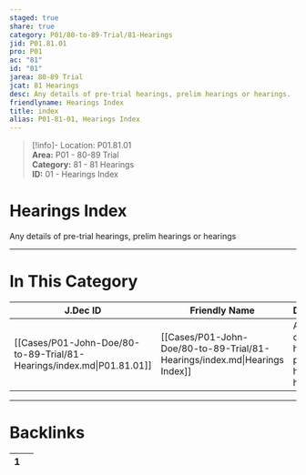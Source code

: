 ```yaml
---  
staged: true  
share: true  
category: P01/80-to-89-Trial/81-Hearings  
jid: P01.81.01  
pro: P01  
ac: "81"  
id: "01"  
jarea: 80-89 Trial  
jcat: 81 Hearings  
desc: Any details of pre-trial hearings, prelim hearings or hearings.  
friendlyname: Hearings Index  
title: index  
alias: P01-81-01, Hearings Index  
---  
```

  
>[!info]- Location: P01.81.01  
>**Area:** P01 - 80-89 Trial  
>**Category:** 81 - 81 Hearings  
>**ID:** 01 - Hearings Index  
  
# Hearings Index  
  
Any details of pre-trial hearings, prelim hearings or hearings  
   
  
  
---  
# In This Category  
  
| J.Dec ID                                                              | Friendly Name                                                              | Description                                                     |  
| --------------------------------------------------------------------- | -------------------------------------------------------------------------- | --------------------------------------------------------------- |  
| [[Cases/P01-John-Doe/80-to-89-Trial/81-Hearings/index.md\|P01.81.01]] | [[Cases/P01-John-Doe/80-to-89-Trial/81-Hearings/index.md\|Hearings Index]] | Any details of pre-trial hearings, prelim hearings or hearings. |  
  
  
---  
# Backlinks  
<div><table class="dataview table-view-table"><thead class="table-view-thead"><tr class="table-view-tr-header"><th class="table-view-th"><span></span><span class="dataview small-text">1</span></th><th class="table-view-th"><span></span></th></tr></thead><tbody class="table-view-tbody"></tbody></table></div>